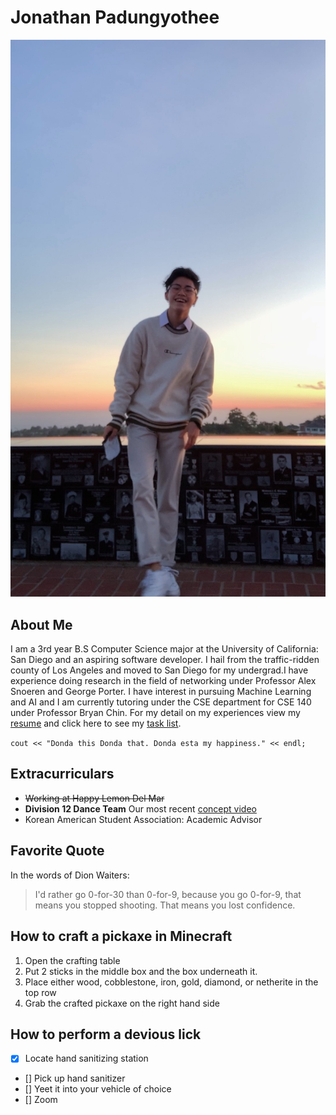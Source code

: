 # Jonathan Padungyothee
![Portrait of myself](FullSizeRender.jpg)
## About Me
I am a 3rd year B.S Computer Science major at the University of California: San Diego and an aspiring software developer. I hail from the traffic-ridden county of Los Angeles and moved to San Diego for my undergrad.I have experience doing research in the field of networking under Professor Alex Snoeren and George Porter. I have interest in pursuing Machine Learning and AI and I am currently tutoring under the CSE department for CSE 140 under Professor Bryan Chin. For my detail on my experiences view my [resume](Jonathan_Padungyothee_Resume.pdf) and click here to see my [task list](#how-to-perform-a-devious-lick).

`cout << "Donda this Donda that. Donda esta my happiness." << endl;`
## Extracurriculars
- ~~Working at Happy Lemon Del Mar~~
- **Division 12 Dance Team** Our most recent [concept video](https://youtu.be/JEMhiGxOsik)
- Korean American Student Association: Academic Advisor
## Favorite Quote
In the words of Dion Waiters:
> I'd rather go 0-for-30 than 0-for-9, because you go 0-for-9, that means you stopped shooting. That means you lost confidence.
## How to craft a pickaxe in Minecraft
1. Open the crafting table
2. Put 2 sticks in the middle box and the box underneath it.
3. Place either wood, cobblestone, iron, gold, diamond, or netherite in the top row
4. Grab the crafted pickaxe on the right hand side
## How to perform a devious lick
- [x] Locate hand sanitizing station
- [] Pick up hand sanitizer
- [] Yeet it into your vehicle of choice
- [] Zoom